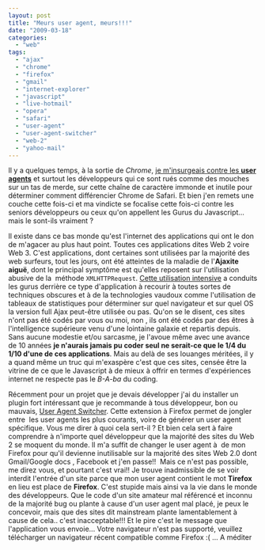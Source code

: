 ```yaml
---
layout: post
title: "Meurs user agent, meurs!!!"
date: "2009-03-18"
categories: 
  - "web"
tags: 
  - "ajax"
  - "chrome"
  - "firefox"
  - "gmail"
  - "internet-explorer"
  - "javascript"
  - "live-hotmail"
  - "opera"
  - "safari"
  - "user-agent"
  - "user-agent-switcher"
  - "web-2"
  - "yahoo-mail"
---
```


Il y a quelques temps, à la sortie de _Chrome_, [je m'insurgeais contre les **user agents**](http://nyamsprod.com/blog/2008/09/18/yen-a-marre-des-user-agent/ "y'en a marre des user agents") et surtout les développeurs qui ce sont rués comme des mouches sur un tas de merde, sur cette chaîne de caractère immonde et inutile pour déterminer comment différencier Chrome de Safari. Et bien j'en remets une couche cette fois-ci et ma vindicte se focalise cette fois-ci contre les seniors développeurs ou ceux qu'on appellent les Gurus du Javascript... mais le sont-ils vraiment ?

Il existe dans ce bas monde qu'est l'internet des applications qui ont le don de m'agacer au plus haut point. Toutes ces applications dites Web 2 voire Web 3. C'est applications, dont certaines sont utilisées par la majorité des web surfeurs, tout les jours, ont été atteintes de la maladie de l'**Ajaxite aiguë**, dont le principal symptôme est qu'elles reposent sur l'utilisation abusive de la  méthode `XMLHTTPRequest`. [Cette utilisation intensive](http://nyamsprod.com/blog/2008/11/24/detournement-des-entetes-http-en-ajax/ "Détournement des entêtes HTTP") a conduits les gurus derrière ce type d'application à recourir à toutes sortes de techniques obscures et à de la technologies vaudoux comme l'utilisation de tableaux de statistiques pour déterminer sur quel navigateur et sur quel OS la version full Ajax peut-être utilisée ou pas. Qu'on se le disent, ces sites n'ont pas été codés par vous ou moi, non , ils ont été codés par des êtres à l'intelligence supérieure venu d'une lointaine galaxie et repartis depuis. Sans aucune modestie et/ou sarcasme, je l'avoue même avec une avance de 10 années **je n'aurais jamais pu coder seul ne serait-ce que le 1/4 du 1/10 d'une de ces applications**. Mais au delà de ses louanges méritées, il y a quand même un truc qui m'exaspère c'est que ces sites, censée être la vitrine de ce que le Javascript à de mieux à offrir en termes d'expériences internet ne respecte pas le _B-A-ba_ du coding.

Récemment pour un projet que je devais développer j'ai du installer un plugin fort intéressant que je recommande à tous développeur, bon ou mauvais, [User Agent Switcher](https://addons.mozilla.org/en-US/firefox/addon/59 "L'extension User Agent Switcher de Firefox"). Cette extension à Firefox permet de jongler entre  les user agents les plus courants, voire de générer un user agent spécifique. Vous me direr à quoi cela sert-il ? Et bien cela sert à faire comprendre à n'importe quel développeur que la majorité des sites du Web 2 se moquent du monde. Il m'a suffit de changer le user agent à  de mon Firefox pour qu'il devienne inutilisable sur la majorité des sites Web 2.0 dont Gmail/Google docs , Facebook et j'en passe!!  Mais ce n'est pas possible, me direz vous, et pourtant c'est vrai!! Je trouve inadmissible de se voir interdit l'entrée d'un site parce que mon user agent contient le mot **Tirefox** en lieu est place de **Firefox**. C'est stupide mais ainsi va la vie dans le monde des développeurs. Que le code d'un site amateur mal référencé et inconnu de la majorité bug ou plante à cause d'un user agent mal placé, je peux le concevoir, mais que des sites dit mainstream plante lamentablement à cause de cela.. c'est inacceptable!!! Et le pire c'est le message que l'application vous envoie... Votre navigateur n'est pas supporté, veuillez télécharger un navigateur récent compatible comme Firefox :( ... A méditer
